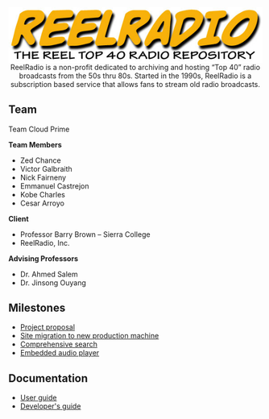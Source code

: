<div align="center">
<img src="img/rr-logo.jpg" align=center>
<br>
ReelRadio is a non-profit dedicated to archiving and hosting “Top 40” radio broadcasts from the 50s thru 80s.
Started in the 1990s, ReelRadio is a subscription based service that allows fans to stream old radio broadcasts.
</div>

## Team

Team Cloud Prime

**Team Members**
- Zed Chance
- Victor Galbraith
- Nick Fairneny
- Emmanuel Castrejon
- Kobe Charles
- Cesar Arroyo

**Client**
- Professor Barry Brown – Sierra College
- ReelRadio, Inc.

**Advising Professors**
- Dr. Ahmed Salem
- Dr. Jinsong Ouyang

## Milestones

- [Project proposal](proposal.md)
- [Site migration to new production machine](migration.md)
- [Comprehensive search](search.md)
- [Embedded audio player](player.md)

## Documentation

- [User guide](user-guide.md)
- [Developer's guide](dev-guide.md)
